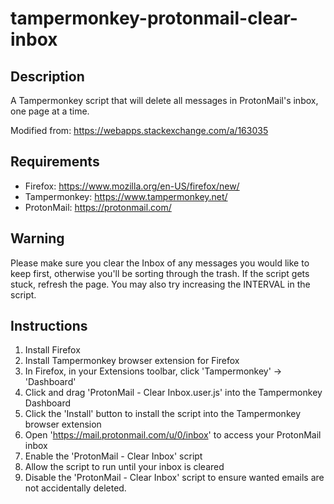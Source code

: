 # tampermonkey-protonmail-clear-inbox

## Description
A Tampermonkey script that will  delete all messages in ProtonMail's inbox, one page at a time.

Modified from: https://webapps.stackexchange.com/a/163035

## Requirements
- Firefox: https://www.mozilla.org/en-US/firefox/new/
- Tampermonkey: https://www.tampermonkey.net/
- ProtonMail: https://protonmail.com/

## Warning
Please make sure you clear the Inbox of any messages you would like to keep first, otherwise you'll be sorting through the trash. If the script gets stuck, refresh the page. You may also try increasing the INTERVAL in the script.

## Instructions
1. Install Firefox
2. Install Tampermonkey browser extension for Firefox
3. In Firefox, in your Extensions toolbar, click 'Tampermonkey' -> 'Dashboard'
4. Click and drag 'ProtonMail - Clear Inbox.user.js' into the Tampermonkey Dashboard
5. Click the 'Install' button to install the script into the Tampermonkey browser extension
6. Open 'https://mail.protonmail.com/u/0/inbox' to access your ProtonMail inbox
7. Enable the 'ProtonMail - Clear Inbox' script
8. Allow the script to run until your inbox is cleared
9. Disable the 'ProtonMail - Clear Inbox' script to ensure wanted emails are not accidentally deleted.
